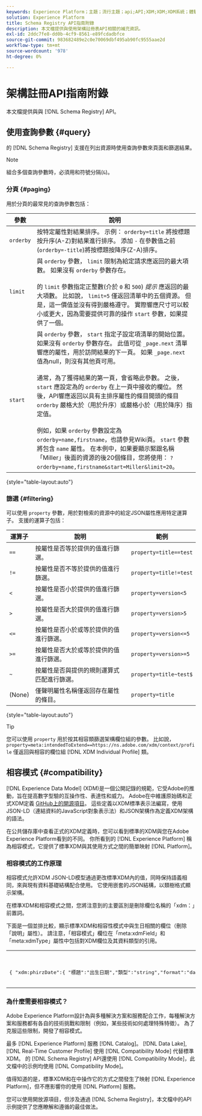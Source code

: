 ```yaml
---
keywords: Experience Platform；主題；流行主題；api;API;XDM;XDM;XDM系統；體驗資料模型；體驗資料模型；資料模型；資料模型；架構註冊；架構註冊；相容性；相容性；相容性模式；相容性模式；欄位類型；欄位類型；
solution: Experience Platform
title: Schema Registry API指南附錄
description: 本文檔提供與使用架構註冊表API相關的補充資訊。
exl-id: 2ddc7fe8-dd0b-4cf9-8561-e89fcdadbfce
source-git-commit: 983682489e2c0e70069dbf495ab90fc9555aae2d
workflow-type: tm+mt
source-wordcount: '978'
ht-degree: 0%

---
```


# 架構註冊API指南附錄

本文檔提供與與 [!DNL Schema Registry] API。

## 使用查詢參數 {#query}

的 [!DNL Schema Registry] 支援在列出資源時使用查詢參數來頁面和篩選結果。

>[!NOTE]
>
>組合多個查詢參數時，必須用和符號分隔(`&`)。

### 分頁 {#paging}

用於分頁的最常見的查詢參數包括：

| 參數 | 說明 |
| --- | --- |
| `orderby` | 按特定屬性對結果排序。 示例： `orderby=title` 將按標題按升序(A-Z)對結果進行排序。 添加 `-` 在參數值之前(`orderby=-title`)將按標題按降序(Z-A)排序。 |
| `limit` | 與 `orderby` 參數， `limit` 限制為給定請求應返回的最大項數。 如果沒有 `orderby` 參數存在。<br><br>的 `limit` 參數指定正整數(介於 `0` 和 `500`) *提示* 應返回的最大項數。 比如說， `limit=5` 僅返回清單中的五個資源。 但是，這一價值並沒有得到嚴格遵守。 實際響應尺寸可以較小或更大，因為需要提供可靠的操作 `start` 參數，如果提供了一個。 |
| `start` | 與 `orderby` 參數， `start` 指定子設定項清單的開始位置。 如果沒有 `orderby` 參數存在。 此值可從 `_page.next` 清單響應的屬性，用於訪問結果的下一頁。 如果 `_page.next` 值為null，則沒有其他頁可用。<br><br>通常，為了獲得結果的第一頁，會省略此參數。 之後， `start` 應設定為的 `orderby` 在上一頁中接收的欄位。 然後，API響應返回以具有主排序屬性的條目開頭的條目 `orderby` 嚴格大於（用於升序）或嚴格小於（用於降序）指定值。<br><br>例如，如果 `orderby` 參數設定為 `orderby=name,firstname`，也請參見Wiki頁。 `start` 參數將包含 `name` 屬性。 在本例中，如果要顯示緊跟名稱「Miller」後面的資源的後20個條目，您將使用： `?orderby=name,firstname&start=Miller&limit=20`。 |

{style="table-layout:auto"}

### 篩選 {#filtering}

可以使用 `property` 參數，用於對檢索的資源中的給定JSON屬性應用特定運算子。 支援的運算子包括：

| 運算子 | 說明 | 範例 |
| --- | --- | --- |
| `==` | 按屬性是否等於提供的值進行篩選。 | `property=title==test` |
| `!=` | 按屬性是否不等於提供的值進行篩選。 | `property=title!=test` |
| `<` | 按屬性是否小於提供的值進行篩選。 | `property=version<5` |
| `>` | 按屬性是否大於提供的值進行篩選。 | `property=version>5` |
| `<=` | 按屬性是否小於或等於提供的值進行篩選。 | `property=version<=5` |
| `>=` | 按屬性是否大於或等於提供的值進行篩選。 | `property=version>=5` |
| `~` | 按屬性是否與提供的規則運算式匹配進行篩選。 | `property=title~test$` |
| (None) | 僅聲明屬性名稱僅返回存在屬性的條目。 | `property=title` |

{style="table-layout:auto"}

>[!TIP]
>
>您可以使用 `property` 用於按其相容類篩選架構欄位組的參數。 比如說， `property=meta:intendedToExtend==https://ns.adobe.com/xdm/context/profile` 僅返回與相容的欄位組 [!DNL XDM Individual Profile] 類。

## 相容模式 {#compatibility}

[!DNL Experience Data Model] (XDM)是一個公開記錄的規範，它受Adobe的推動，旨在提高數字型驗的互操作性、表達性和威力。 Adobe在中維護原始碼和正式XDM定義 [GitHub上的開源項目](https://github.com/adobe/xdm/)。 這些定義以XDM標準表示法編寫，使用JSON-LD（連結資料的JavaScript對象表示法）和JSON架構作為定義XDM架構的語法。

在公共儲存庫中查看正式的XDM定義時，您可以看到標準的XDM與您在Adobe Experience Platform看到的不同。 你所看到的 [!DNL Experience Platform] 稱為相容模式，它提供了標準XDM與其使用方式之間的簡單映射 [!DNL Platform]。

### 相容模式的工作原理

相容模式允許XDM JSON-LD模型通過更改標準XDM內的值，同時保持語義相同，來與現有資料基礎結構配合使用。 它使用嵌套的JSON結構，以類樹格式顯示架構。

在標準XDM和相容模式之間，您將注意到的主要區別是刪除欄位名稱的「xdm：」前置詞。

下面是一個並排比較，顯示標準XDM和相容性模式中與生日相關的欄位（刪除「說明」屬性）。 請注意，「相容模式」欄位在「meta:xdmField」和「meta:xdmType」屬性中包括對XDM欄位及其資料類型的引用。

<table style="table-layout:auto">
  <th>標準XDM</th>
  <th>相容模式</th>
  <tr>
  <td>
  <pre class=" language-json">
{ "xdm:phirzDate":{ "標題":"出生日期","類型":"string","format":"date" }, "xdm:phirzDayAndMonth":{ "標題":"出生日期","類型":"string","pattern":"[0-1][0-9]-[0-9][0-9][0-9]" },"xdm:phirstYear":{ "標題":"出生年","類型":"integer","minimum":1，「最大」：32767 }
  </pre>
  </td>
  <td>
  <pre class=" language-json">
{ "出生日期":{ "標題":"出生日期","類型":"string","format":"date"、"meta:xdmField":"xdm:bisthDate", "meta:xdmType":"date" }, "phirtyDayAndMonth":{ "標題":"出生日期","類型":"string","pattern":"[0-1][0-9]-[0-9][0-9][0-9]","meta:xdmField":"xdm:phirzDayAndMonth", "meta:xdmType":"string" }, "shirtYear":{ "標題":"出生年","類型":"integer","minimum":1，「最大」：32767, "meta:xdmField":"xdm:phirthYear", "meta:xdmType":"short" }
      </pre>
  </td>
  </tr>
</table>

### 為什麼需要相容模式？

Adobe Experience Platform設計為與多種解決方案和服務配合工作，每種解決方案和服務都有各自的技術挑戰和限制（例如，某些技術如何處理特殊特徵）。 為了克服這些限制，開發了相容模式。

最多 [!DNL Experience Platform] 服務 [!DNL Catalog]。 [!DNL Data Lake], [!DNL Real-Time Customer Profile] 使用 [!DNL Compatibility Mode] 代替標準XDM。 的 [!DNL Schema Registry] API還使用 [!DNL Compatibility Mode]，此文檔中的示例均使用 [!DNL Compatibility Mode]。

值得知道的是，標準XDM和在中操作它的方式之間發生了映射 [!DNL Experience Platform]，但不應影響你的使用 [!DNL Platform] 服務。

您可以使用開放源項目，但涉及通過 [!DNL Schema Registry]，本文檔中的API示例提供了您應瞭解和遵循的最佳做法。
